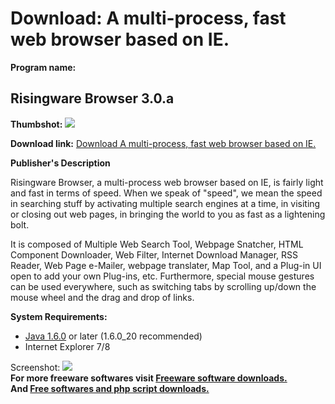 # Download: A multi-process, fast web browser based on IE.

**Program name:**

## Risingware Browser 3.0.a

  
**Thumbshot:** ![](http://www.freewarefiles.com/screenshot/rsngwr_brwsr_md.jpg)   
  
**Download link:** [Download A multi-process, fast web browser based on IE.](http://freesoftwares.boysofts.com/Risingware-Browser_program_58021.html)  
  


**Publisher's Description**  
  


Risingware Browser, a multi-process web browser based on IE, is fairly light and fast in terms of speed. When we speak of "speed", we mean the speed in searching stuff by activating multiple search engines at a time, in visiting or closing out web pages, in bringing the world to you as fast as a lightening bolt. 

It is composed of Multiple Web Search Tool, Webpage Snatcher, HTML Component Downloader, Web Filter, Internet Download Manager, RSS Reader, Web Page e-Mailer, webpage translater, Map Tool, and a Plug-in UI open to add your own Plug-ins, etc. Furthermore, special mouse gestures can be used everywhere, such as switching tabs by scrolling up/down the mouse wheel and the drag and drop of links.

**System Requirements:**

  * [Java 1.6.0](http://java.sun.com/javase/downloads/index.jsp) or later (1.6.0_20 recommended) 
  * Internet Explorer 7/8 

  
  
Screenshot: ![](http://www.freewarefiles.com/screenshot/rsngwr_brwsr.jpg)   
**For more freeware softwares visit [Freeware software downloads.](http://freesoftwares.boysofts.com/)**   
**And [Free softwares and php script downloads.](http://www.boysofts.com/)**
